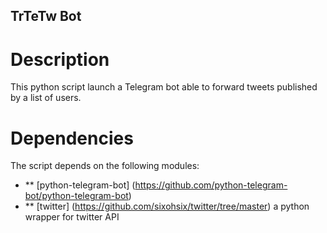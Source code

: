 ## TrTeTw Bot

# Description

This python script launch a Telegram bot able to forward tweets published by a list of users.

# Dependencies

The script depends on the following modules:

* ** [python-telegram-bot] (https://github.com/python-telegram-bot/python-telegram-bot)
* ** [twitter] (https://github.com/sixohsix/twitter/tree/master) a python wrapper for twitter API
